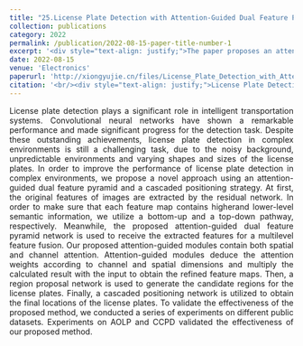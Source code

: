 ```yaml
---
title: "25.License Plate Detection with Attention-Guided Dual Feature Pyramid Networks in Complex Environments"
collection: publications
category: 2022
permalink: /publication/2022-08-15-paper-title-number-1
excerpt: '<div style="text-align: justify;">The paper proposes an attention - guided dual feature pyramid network - based license plate detection method for complex environments, validates it on datasets, and proves its superiority.</div>'
date: 2022-08-15
venue: 'Electronics'
paperurl: 'http://xiongyujie.cn/files/License_Plate_Detection_with_Attention-Guided_Dual_Feature_Pyramid_Networks_in_Complex_Environments.pdf'
citation: '<br/><div style="text-align: justify;">License Plate Detection with Attention-Guided Dual Feature Pyramid Networks in Complex Environments, Y.-J. Xiong*, Y.-B. Gao*, J.-Q. Zhang and J.-X. Ren, Electronics, 2022, 11 (23): 3895</div>'
---
```


<div style="text-align: justify;">License plate detection plays a significant role in intelligent transportation systems. Convolutional neural networks have shown a remarkable performance and made significant progress for the detection task. Despite these outstanding achievements, license plate detection in complex environments is still a challenging task, due to the noisy background, unpredictable environments and varying shapes and sizes of the license plates. In order to improve the performance of license plate detection in complex environments, we propose a novel approach using an attention-guided dual feature pyramid and a cascaded positioning strategy. At first, the original features of images are extracted by the residual network. In order to make sure that each feature map contains higherand lower-level semantic information, we utilize a bottom-up and a top-down pathway, respectively. Meanwhile, the proposed attention-guided dual feature pyramid network is used to receive the extracted features for a multilevel feature fusion. Our proposed attention-guided modules contain both spatial and channel attention. Attention-guided modules deduce the attention weights according to channel and spatial dimensions and multiply the calculated result with the input to obtain the refined feature maps. Then, a region proposal network is used to generate the candidate regions for the license plates. Finally, a cascaded positioning network is utilized to obtain the final locations of the license plates. To validate the effectiveness of the proposed method, we conducted a series of experiments on different public datasets. Experiments on AOLP and CCPD validated the effectiveness of our proposed method.</div>

<br/>
